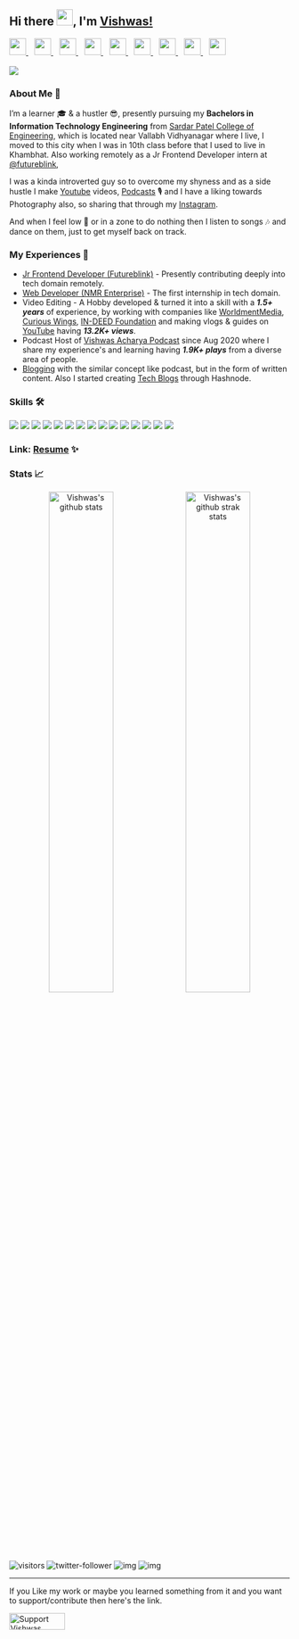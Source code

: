 ## Hi there <img src="https://github.com/TheDudeThatCode/TheDudeThatCode/blob/master/Assets/Hi.gif" width="29px">, I'm [Vishwas!](https://vishwasacharya.herokuapp.com) 

  <a href="https://twitter.com/vishwasracharya">
    <img width="30px" src="https://www.vectorlogo.zone/logos/twitter/twitter-official.svg" />
  </a>&ensp;
  <a href="https://www.linkedin.com/in/vishwasracharya">
    <img width="30px" src="https://www.vectorlogo.zone/logos/linkedin/linkedin-icon.svg" />
  </a>&ensp;
  <a href="https://vishwasacharya.herokuapp.com">
    <img width="30px" src="https://img.icons8.com/fluency/48/000000/domain.png" />
  </a>&ensp;
  <a href="https://www.instagram.com/vishwasracharya">
    <img width="30px" src="https://www.vectorlogo.zone/logos/instagram/instagram-icon.svg" />
  </a>&ensp;
  <a href="https://t.me/vishwasacharya">
    <img width="30px" src="https://www.vectorlogo.zone/logos/telegram/telegram-icon.svg" />
  </a>&ensp;
  <a href="https://vishwasacharya.blogspot.com">
    <img width="30px" src="https://img.icons8.com/color/48/000000/blogger.png" />
  </a>&ensp;
  <a href="https://youtube.com/c/VishwasAcharya">
    <img width="30px" src="https://www.vectorlogo.zone/logos/youtube/youtube-icon.svg" />
  </a>&ensp;
  <a href="https://snapchat.com/add/vishwasracharya">
    <img width="30px" src="https://www.vectorlogo.zone/logos/snapchat/snapchat-icon.svg" />
  </a>&ensp;
  <a href="https://facebook.com/vishwasracharya">
    <img width="30px" src="https://www.vectorlogo.zone/logos/facebook/facebook-icon.svg" />
  </a>
<br/>
<br/>
<!-- <img src="https://github.com/vishwasracharya/Personal-Assets/blob/main/Vishwas%20LinkedIn%20Banner%20-%20No%20Photo.png" /> -->
<img src="https://activity-graph.herokuapp.com/graph?username=vishwasracharya&bg_color=0f2d3d&color=1cadfb&line=1cadfb&point=1cadfb&area=true&hide_border=true">

### About Me 🚀
<p>I’m a learner 🎓 & a hustler 😎, presently pursuing my <strong>Bachelors in Information Technology Engineering</strong> from <a href="https://spec.edu.in">Sardar Patel College of Engineering</a>, which is located near Vallabh Vidhyanagar where I live, I moved to this city when I was in 10th class before that I used to live in Khambhat. Also working remotely as a Jr Frontend Developer intern at <a href="https://futureblink.com/">@futureblink</a>,</p>
<p>I was a kinda introverted guy so to overcome my shyness and as a side hustle I make <a href="https://youtube.com/c/VishwasAcharya">Youtube</a> videos, <a href="https://open.spotify.com/show/7DQt4atsshjsEG0Am49lHr?si=ii3DcV4JQT2CxOJWWidZKg&utm_source=copy-link">Podcasts</a> 🎙 and I have a liking towards Photography also, so sharing that through my <a href="https://instagram.com/vishwasracharya">Instagram</a>.</p>
<p>And when I feel low 🥱 or in a zone to do nothing then I listen to songs 🎶 and dance on them, just to get myself back on track.</p>

### My Experiences 🙌
- [Jr Frontend Developer (Futureblink)](https://salesblink.io) - Presently contributing deeply into tech domain remotely.
- [Web Developer (NMR Enterprise)](http://nmrenterprise.com) - The first internship in tech domain.
- Video Editing - A Hobby developed & turned it into a skill with a <strong><em>1.5+ years</em></strong> of experience, by working with companies like [WorldmentMedia](http://worldmentmedia.com), [Curious Wings](https://curiouswings.ml), [IN-DEED Foundation](https://indeedfoundation.org) and making vlogs & guides on [YouTube](https://youtube.com/c/VishwasAcharya) having <strong><em>13.2K+ views</em></strong>.
- Podcast Host of [Vishwas Acharya Podcast](https://open.spotify.com/show/7DQt4atsshjsEG0Am49lHr) since Aug 2020 where I share my experience's and learning having <strong><em>1.9K+ plays</em></strong> from a diverse area of people.
- [Blogging](https://vishwasacharya.herokuapp.com/blog) with the similar concept like podcast, but in the form of written content. Also I started creating [Tech Blogs](https://vishwasacharya.hashnode.dev/) through Hashnode.

### Skills 🛠

<img src="https://img.shields.io/badge/HTML5-E34F26?style=for-the-badge&logo=html5&logoColor=white" /> <img src="https://img.shields.io/badge/CSS3-1572B6?style=for-the-badge&logo=css3&logoColor=white" /> <img src="https://img.shields.io/badge/Sass-CC6699?style=for-the-badge&logo=sass&logoColor=white" /> <img src="https://img.shields.io/badge/JavaScript-F7DF1E?style=for-the-badge&logo=javascript&logoColor=black" /> <img src="https://img.shields.io/badge/Node.js-43853D?style=for-the-badge&logo=node.js&logoColor=white" /> <img src="https://img.shields.io/badge/Express.js-404D59?style=for-the-badge" /> <img src="https://img.shields.io/badge/MongoDB-4EA94B?style=for-the-badge&logo=mongodb&logoColor=white" /> <img src="https://img.shields.io/badge/Java-ED8B00?style=for-the-badge&logo=java&logoColor=white" /> <img src="https://img.shields.io/badge/React-20232A?style=for-the-badge&logo=react&logoColor=61DAFB" /> <img src="https://img.shields.io/badge/Bootstrap-563D7C?style=for-the-badge&logo=bootstrap&logoColor=white" /> <img src="https://img.shields.io/badge/Heroku-430098?style=for-the-badge&logo=heroku&logoColor=white" /> <img src="https://img.shields.io/badge/git-%23F05033.svg?style=for-the-badge&logo=git&logoColor=white" /> <img src="https://img.shields.io/badge/github-%23121011.svg?style=for-the-badge&logo=github&logoColor=white" /> <img src="https://img.shields.io/badge/bitbucket-%230047B3.svg?style=for-the-badge&logo=bitbucket&logoColor=white" /> <img src="https://img.shields.io/badge/GULP-%23CF4647.svg?style=for-the-badge&logo=gulp&logoColor=white" />

### Link: [Resume](https://drive.google.com/file/d/14rTNaNjnbMfLk21PNaR-Q_19V_LWHUdA/view?usp=sharing) ✨

### Stats 📈
<p align="center">
<img width="48%" src="https://github-readme-stats.vercel.app/api?username=vishwasracharya&show_icons=true&hide_border=true&theme=tokyonight" alt="Vishwas's github stats" />
<img width="48%" src="https://github-readme-streak-stats.herokuapp.com/?user=vishwasracharya&hide_border=true&theme=tokyonight" alt="Vishwas's github strak stats" />
</p>
<br/>

<!-- ![Most Used Languages](https://github-readme-stats.vercel.app/api/top-langs/?username=vishwasracharya) -->
![visitors](https://visitor-badge.laobi.icu/badge?page_id=vishwasracharya.vishwasracharya)
![twitter-follower](https://img.shields.io/twitter/follow/vishwasracharya?style=social) 
![img](https://img.shields.io/youtube/channel/subscribers/UCAaleCudmPAqObY22TsRxng?label=YouTube%20Subscribers&style=social) 
![img](https://img.shields.io/youtube/channel/views/UCAaleCudmPAqObY22TsRxng?label=Total%20views%20on%20my%20YouTube%20Channel&style=social) 

<hr>
<p>If you Like my work or maybe you learned something from it and you want to support/contribute then here's the link.</p>
<a href='https://www.buymeacoffee.com/vishwasacharya' target='_blank'><img height='36' style='border:0px;width:100px;height:30px;' src='https://cdn.buymeacoffee.com/buttons/v2/default-yellow.png' border='0' alt='Support Vishwas Acharya on buymecoffee' /></a>


